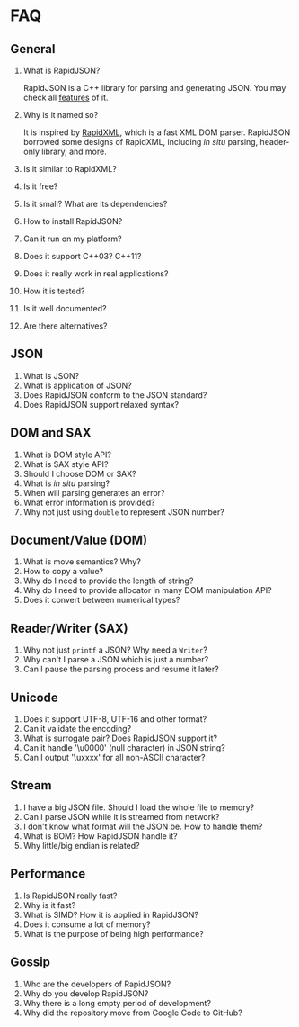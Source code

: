 # FAQ

## General

1. What is RapidJSON?

   RapidJSON is a C++ library for parsing and generating JSON. You may check all [features](doc/features.md) of it.

2. Why is it named so?

   It is inspired by [RapidXML](http://rapidxml.sourceforge.net/), which is a fast XML DOM parser. RapidJSON borrowed some designs of RapidXML, including *in situ* parsing, header-only library, and more.

3. Is it similar to RapidXML?
4. Is it free?
5. Is it small? What are its dependencies? 
6. How to install RapidJSON?
7. Can it run on my platform?
8. Does it support C++03? C++11?
9. Does it really work in real applications?
10. How it is tested?
11. Is it well documented?
12. Are there alternatives?

## JSON

1. What is JSON?
2. What is application of JSON?
2. Does RapidJSON conform to the JSON standard?
3. Does RapidJSON support relaxed syntax?

## DOM and SAX

1. What is DOM style API?
2. What is SAX style API?
3. Should I choose DOM or SAX?
4. What is *in situ* parsing?
5. When will parsing generates an error?
6. What error information is provided? 
7. Why not just using `double` to represent JSON number?

## Document/Value (DOM)

1. What is move semantics? Why?
2. How to copy a value?
3. Why do I need to provide the length of string?
4. Why do I need to provide allocator in many DOM manipulation API?
5. Does it convert between numerical types?

## Reader/Writer (SAX)

1. Why not just `printf` a JSON? Why need a `Writer`? 
2. Why can't I parse a JSON which is just a number?
3. Can I pause the parsing process and resume it later?

## Unicode

1. Does it support UTF-8, UTF-16 and other format?
2. Can it validate the encoding?
3. What is surrogate pair? Does RapidJSON support it?
4. Can it handle '\u0000' (null character) in JSON string?
5. Can I output '\uxxxx' for all non-ASCII character?

## Stream

1. I have a big JSON file. Should I load the whole file to memory?
2. Can I parse JSON while it is streamed from network?
3. I don't know what format will the JSON be. How to handle them?
4. What is BOM? How RapidJSON handle it?
5. Why little/big endian is related?

## Performance

1. Is RapidJSON really fast?
2. Why is it fast?
3. What is SIMD? How it is applied in RapidJSON?
4. Does it consume a lot of memory?
5. What is the purpose of being high performance?

## Gossip

1. Who are the developers of RapidJSON?
2. Why do you develop RapidJSON?
3. Why there is a long empty period of development?
4. Why did the repository move from Google Code to GitHub?
